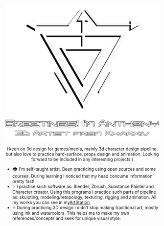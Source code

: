 <img src="Git assets/Logo-light.png">
<img src="Git assets/text.png">

<p align="center">I keen on 3d design for games/media, mainly 3d character design pipeline, but also love to practice hard-surface, props design and animation. Looking forward to be included in any interesting projects:)</p>

-   🎓 I'm self-taught artist. Been practicing using open sources and some courses. During learning I noticed that my head concume information pretty fast!
-   💡 I practice such software as: Blender, Zbrush, Substance Painter and Character creator. Using this programs I practice such parts of pipeline as: skulpting, modeling/retopology, texturing, rigging and animation. All my works you can see in my<a href="https://chihante34.artstation.com">ArtStation<a>
-   🔥 During practicing 3D design I didn't stop making traditional art, mostly using ink and watercolors. This helps me to make my own references/concepts and seek for unique visual style. 
